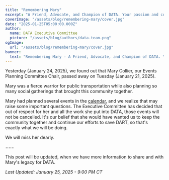 ```yaml
---
title: "Remembering Mary"
excerpt: "A Friend, Advocate, and Champion of DATA. Your passion and commitment will always be remembered."
coverImage: "/assets/blog/remembering-mary/cover.jpg"
date: "2025-01-25T05:00:00.000Z"
author:
  name: DATA Executive Committee
  picture: "/assets/blog/authors/data-team.png"
ogImage:
  url: "/assets/blog/remembering-mary/cover.jpg"
banner: 
  text: "Remembering Mary - A Friend, Advocate, and Champion of DATA. Your passion and commitment will always be remembered."
---
```

Yesterday (January 24, 2025), we found out that Mary Collier, our Events Planning Committee Chair, passed away on Tuesday (January 21, 2025).

Mary was a fierce warrior for public transportation while also planning so many social gatherings that brought this community together.

Mary had planned several events in the [calendar](/calendar), and we realize that may raise some important questions. The Executive Committee has decided that out of respect for her and all the work she put into DATA, those events will not be cancelled. It's our belief that she would have wanted us to keep the community together and continue our efforts to save DART, so that's exactly what we will be doing.

We will miss her dearly. 

===

This post will be updated, when we have more information to share and with Mary's legacy for DATA.

*Last Updated: January 25, 2025 - 9:00 PM CT*